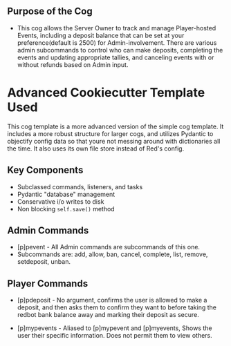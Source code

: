 ## Purpose of the Cog

- This cog allows the Server Owner to track and manage Player-hosted Events, including a deposit balance that can be set at your preference(default is 2500) for Admin-involvement. There are various admin subcommands to control who can make deposits, completing the events and updating appropriate tallies, and canceling events with or without refunds based on Admin input.

# Advanced Cookiecutter Template Used

This cog template is a more advanced version of the simple cog template. It includes a more robust structure for larger cogs, and utilizes Pydantic to objectify config data so that youre not messing around with dictionaries all the time. It also uses its own file store instead of Red's config.

## Key Components

- Subclassed commands, listeners, and tasks
- Pydantic "database" management
- Conservative i/o writes to disk
- Non blocking `self.save()` method

## Admin Commands

- [p]pevent - All Admin commands are subcommands of this one.
-  Subcommands are: add, allow, ban, cancel, complete, list, remove, setdeposit, unban.

## Player Commands

- [p]pdeposit - No argument, confirms the user is allowed to make a deposit, and then asks them to confirm they want to before taking the redbot bank balance away and marking their deposit as secure.

- [p]mypevents - Aliased to [p]mypevent and [p]myevents, Shows the user their specific information. Does not permit them to view others.

